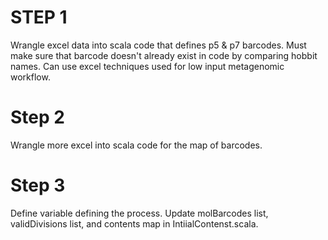 # STEP 1

Wrangle excel data into scala code that defines p5 & p7 barcodes.
Must make sure that barcode doesn't already exist in code by
comparing hobbit names. 
Can use excel techniques used for low input metagenomic workflow.

# Step 2
Wrangle more excel into scala code for the map of barcodes. 

# Step 3

Define variable defining the process. Update molBarcodes list, 
validDivisions list, and contents map in IntiialContenst.scala.
